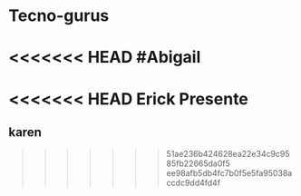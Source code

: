# Tecno-gurus
<<<<<<< HEAD
#Abigail 
=======
<<<<<<< HEAD
Erick Presente
=======
## karen
>>>>>>> 51ae236b424628ea22e34c9c9585fb22665da0f5
>>>>>>> ee98afb5db4fc7b0f5e5fa95038accdc9dd4fd4f
